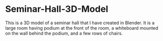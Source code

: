 # Seminar-Hall-3D-Model
This is a 3D model of a seminar hall that I have created in Blender. It is a large room having podium at the front of the room, a whiteboard mounted on the wall behind the podium, and a few rows of chairs.
